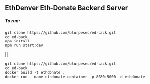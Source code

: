 ## EthDenver Eth-Donate Backend Server

##### To run:
```
git clone https://github.com/blurpesec/ed-back.git
cd ed-back
npm install
npm run start:dev
```

||

```
git clone https://github.com/blurpesec/ed-back.git
cd ed-back
docker build -t ethdonate .
docker run --name ethdonate-container -p 8080:5000 -d ethdonate
```